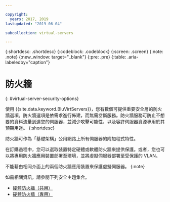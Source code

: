 ```yaml
---

copyright:
  years: 2017, 2019
lastupdated: "2019-06-04"

subcollection: virtual-servers

---
```


{:shortdesc: .shortdesc}
{:codeblock: .codeblock}
{:screen: .screen}
{:note: .note}
{:new_window: target="_blank"}
{:pre: .pre}
{:table: .aria-labeledby="caption"}


# 防火牆
{: #virtual-server-security-options}

使用 {{site.data.keyword.BluVirtServers}}，您有數個可提供重要安全層的防火牆選項。防火牆選項是依需求進行佈建，而無需岔斷服務。防火牆服務可防止不想要的資料流量到達您的伺服器，並減少攻擊可能性，以及容許伺服器資源專用於其預期用途。
{:shortdesc}

防火牆可作為「基礎架構」公用網路上所有伺服器的附加程式特性。

在訂購過程中，您可以選取裝置特定硬體或軟體防火牆來提供保護。或者，您也可以將專用防火牆應用裝置部署至環境，並將虛擬伺服器部署至受保護的 VLAN。  

不能藉由相同介面上的兩個防火牆應用裝置來保護虛擬伺服器。
{:note}

如需相關資訊，請參閱下列安全主題集合。

* [硬體防火牆（共用）](/docs/infrastructure/hardware-firewall-shared?topic=hardware-firewall-shared-about-hardware-firewall-shared-)
* [硬體防火牆（專用）](/docs/infrastructure/hardware-firewall-dedicated?topic=hardware-firewall-dedicated-about-the-hardware-firewall-dedicated-)
